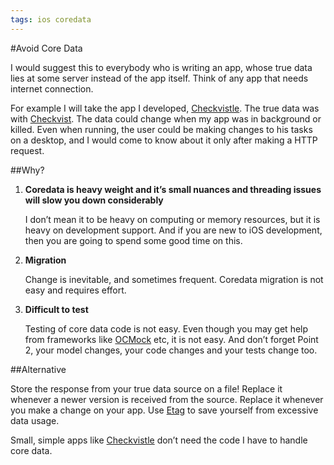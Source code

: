 ```yaml
---
tags: ios coredata
---
```


#Avoid Core Data

I would suggest this to everybody who is writing an app, whose true data lies at some server instead of the app itself. Think of any app that needs internet connection.

For example I will take the app I developed, [Checkvistle](https://itunes.apple.com/us/app/checkvistle-checkvist-on-go/id995611134).
The true data was with [Checkvist](http://checkvist.com). The data could change when my app was in background or killed. Even when running, the user could be making changes to his tasks on a desktop, and I would come to know about it only after making a HTTP request.

##Why?

1. **Coredata is heavy weight and it’s small nuances and threading issues will slow you down considerably**
    
    I  don’t mean it to be heavy on computing or memory resources, but it is heavy on development support. And if you are new to iOS development, then you are going to spend some good time on this.
    
2. **Migration**

    Change is inevitable, and sometimes frequent. Coredata migration is not easy and requires effort.
    
3. **Difficult to test**

    Testing of core data code is not easy. Even though you may get help from frameworks like [OCMock](http://ocmock.org/) etc, it is not easy. And don’t forget Point 2, your model changes, your code changes and your tests change too.
    
##Alternative

Store the response from your true data source on a file!
Replace it whenever a newer version is received from the source.
Replace it whenever you make a change on your app.
Use [Etag](https://en.wikipedia.org/wiki/HTTP_ETag) to save yourself from excessive data usage.

Small, simple apps like [Checkvistle](https://itunes.apple.com/us/app/checkvistle-checkvist-on-go/id995611134) don’t need the code I have to handle core data.
